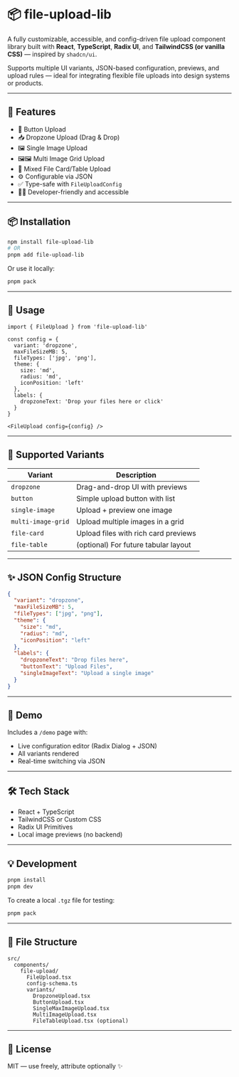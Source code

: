 # 📦 file-upload-lib

A fully customizable, accessible, and config-driven file upload component library built with **React**, **TypeScript**, **Radix UI**, and **TailwindCSS (or vanilla CSS)** — inspired by `shadcn/ui`.

Supports multiple UI variants, JSON-based configuration, previews, and upload rules — ideal for integrating flexible file uploads into design systems or products.

---

## 🚀 Features

- 🔘 Button Upload
- 📥 Dropzone Upload (Drag & Drop)
- 🖼️ Single Image Upload
- 🖼️🖼️ Multi Image Grid Upload
- 🧾 Mixed File Card/Table Upload
- ⚙️ Configurable via JSON
- ✅ Type-safe with `FileUploadConfig`
- 🧑‍💻 Developer-friendly and accessible

---

## 📦 Installation

```bash
npm install file-upload-lib
# OR
pnpm add file-upload-lib
```

Or use it locally:

```bash
pnpm pack
```

---

## 🧠 Usage

```tsx
import { FileUpload } from 'file-upload-lib'

const config = {
  variant: 'dropzone',
  maxFileSizeMB: 5,
  fileTypes: ['jpg', 'png'],
  theme: {
    size: 'md',
    radius: 'md',
    iconPosition: 'left'
  },
  labels: {
    dropzoneText: 'Drop your files here or click'
  }
}

<FileUpload config={config} />
```

---

## 🔧 Supported Variants

| Variant             | Description                           |
|---------------------|---------------------------------------|
| `dropzone`          | Drag-and-drop UI with previews        |
| `button`            | Simple upload button with list        |
| `single-image`      | Upload + preview one image            |
| `multi-image-grid`  | Upload multiple images in a grid      |
| `file-card`         | Upload files with rich card previews  |
| `file-table`        | (optional) For future tabular layout  |

---

## ✨ JSON Config Structure

```json
{
  "variant": "dropzone",
  "maxFileSizeMB": 5,
  "fileTypes": ["jpg", "png"],
  "theme": {
    "size": "md",
    "radius": "md",
    "iconPosition": "left"
  },
  "labels": {
    "dropzoneText": "Drop files here",
    "buttonText": "Upload Files",
    "singleImageText": "Upload a single image"
  }
}
```

---

## 🧪 Demo

Includes a `/demo` page with:
- Live configuration editor (Radix Dialog + JSON)
- All variants rendered
- Real-time switching via JSON

---

## 🛠 Tech Stack

- React + TypeScript
- TailwindCSS or Custom CSS
- Radix UI Primitives
- Local image previews (no backend)

---

## 💡 Development

```bash
pnpm install
pnpm dev
```

To create a local `.tgz` file for testing:

```bash
pnpm pack
```

---

## 📂 File Structure

```
src/
  components/
    file-upload/
      FileUpload.tsx
      config-schema.ts
      variants/
        DropzoneUpload.tsx
        ButtonUpload.tsx
        SingleMaxImageUpload.tsx
        MultiImageUpload.tsx
        FileTableUpload.tsx (optional)
```

---

## 📌 License

MIT — use freely, attribute optionally ✨